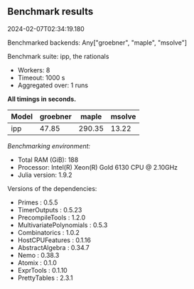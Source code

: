 ## Benchmark results

2024-02-07T02:34:19.180

Benchmarked backends: Any["groebner", "maple", "msolve"]

Benchmark suite: ipp, the rationals

- Workers: 8
- Timeout: 1000 s
- Aggregated over: 1 runs

**All timings in seconds.**

|Model|groebner|maple|msolve|
|:----|---|---|---|
|ipp|47.85|290.35|13.22|

*Benchmarking environment:*

* Total RAM (GiB): 188
* Processor: Intel(R) Xeon(R) Gold 6130 CPU @ 2.10GHz
* Julia version: 1.9.2

Versions of the dependencies:

* Primes : 0.5.5
* TimerOutputs : 0.5.23
* PrecompileTools : 1.2.0
* MultivariatePolynomials : 0.5.3
* Combinatorics : 1.0.2
* HostCPUFeatures : 0.1.16
* AbstractAlgebra : 0.34.7
* Nemo : 0.38.3
* Atomix : 0.1.0
* ExprTools : 0.1.10
* PrettyTables : 2.3.1
